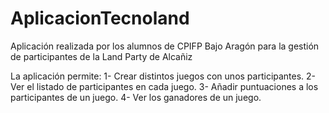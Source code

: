 # AplicacionTecnoland
Aplicación realizada por los alumnos de CPIFP Bajo Aragón para la gestión de participantes de la Land Party de Alcañiz


La aplicación permite:
1- Crear distintos juegos con unos participantes.
2- Ver el listado de participantes en cada juego.
3- Añadir puntuaciones a los participantes de un juego.
4- Ver los ganadores de un juego.
